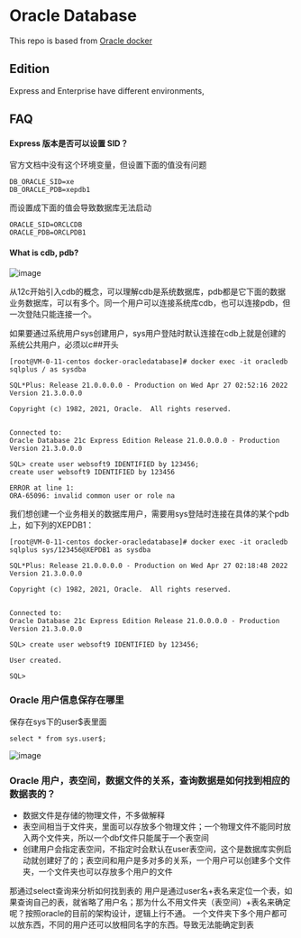 # Oracle Database

This repo is based from [Oracle docker](https://container-registry.oracle.com)

## Edition

Express and Enterprise have different environments, 

## FAQ

#### Express 版本是否可以设置 SID？

官方文档中没有这个环境变量，但设置下面的值没有问题

```
DB_ORACLE_SID=xe
DB_ORACLE_PDB=xepdb1
```

而设置成下面的值会导致数据库无法启动
```
ORACLE_SID=ORCLCDB
ORACLE_PDB=ORCLPDB1
```

#### What is cdb, pdb?

![image](https://user-images.githubusercontent.com/43192516/165426190-d895ea76-1b7e-4630-b420-c2adaec98a20.png)

从12c开始引入cdb的概念，可以理解cdb是系统数据库，pdb都是它下面的数据业务数据库，可以有多个。同一个用户可以连接系统库cdb，也可以连接pdb，但一次登陆只能连接一个。

如果要通过系统用户sys创建用户，sys用户登陆时默认连接在cdb上就是创建的系统公共用户，必须以c##开头
```
[root@VM-0-11-centos docker-oracledatabase]# docker exec -it oracledb sqlplus / as sysdba

SQL*Plus: Release 21.0.0.0.0 - Production on Wed Apr 27 02:52:16 2022
Version 21.3.0.0.0

Copyright (c) 1982, 2021, Oracle.  All rights reserved.


Connected to:
Oracle Database 21c Express Edition Release 21.0.0.0.0 - Production
Version 21.3.0.0.0

SQL> create user websoft9 IDENTIFIED by 123456;
create user websoft9 IDENTIFIED by 123456
            *
ERROR at line 1:
ORA-65096: invalid common user or role na
```


我们想创建一个业务相关的数据库用户，需要用sys登陆时连接在具体的某个pdb上，如下列的XEPDB1：

```
[root@VM-0-11-centos docker-oracledatabase]# docker exec -it oracledb sqlplus sys/123456@XEPDB1 as sysdba

SQL*Plus: Release 21.0.0.0.0 - Production on Wed Apr 27 02:18:48 2022
Version 21.3.0.0.0

Copyright (c) 1982, 2021, Oracle.  All rights reserved.


Connected to:
Oracle Database 21c Express Edition Release 21.0.0.0.0 - Production
Version 21.3.0.0.0

SQL> create user websoft9 IDENTIFIED by 123456;

User created.

SQL> 
```

### Oracle 用户信息保存在哪里

保存在sys下的user$表里面
```
select * from sys.user$;
```
![image](https://user-images.githubusercontent.com/43192516/167233114-29da9925-4014-48db-bb7d-204cb399dad4.png)

### Oracle 用户，表空间，数据文件的关系，查询数据是如何找到相应的数据表的？

 - 数据文件是存储的物理文件，不多做解释
 - 表空间相当于文件夹，里面可以存放多个物理文件；一个物理文件不能同时放入两个文件夹，所以一个dbf文件只能属于一个表空间
 - 创建用户会指定表空间，不指定时会默认在user表空间，这个是数据库实例启动就创建好了的；表空间和用户是多对多的关系，一个用户可以创建多个文件夹，一个文件夹也可以存放多个用户的文件
 
 那通过select查询来分析如何找到表的
用户是通过user名+表名来定位一个表，如果查询自己的表，就省略了用户名；那为什么不用文件夹（表空间）+表名来确定呢？按照oracle的目前的架构设计，逻辑上行不通。
一个文件夹下多个用户都可以放东西，不同的用户还可以放相同名字的东西。导致无法能确定到表
